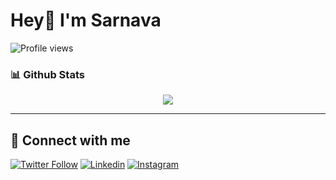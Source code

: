 
<!-- <p align="center">
  <img src="https://github.com/PatilShreyas/PatilShreyas/blob/master/welcome.png?raw=true" height="200" />
</p> -->

# Hey👋 I'm Sarnava

![Profile views](https://gpvc.arturio.dev/sarnavakonar)

### 📊 Github Stats
  <p align="center"> <img src="https://github-readme-stats.vercel.app/api?username=sarnavakonar&count_private=true&show_icons=true&include_all_commits=true" />

---

## 🔗 Connect with me 
  
  [![Twitter Follow](https://img.shields.io/badge/Twitter-black?style=flat&logo=twitter&labelColor=black)](https://twitter.com/SarnavaKonar)
  [![Linkedin](https://img.shields.io/badge/LinkedIn-blue?style=flat&logo=linkedin&labelColor=blue)](https://www.linkedin.com/in/sarnava-konar-078219115)
  [![Instagram](https://img.shields.io/badge/Instagram-yellow?style=flat&logo=instagram&labelColor=yellow)](https://instagram.com/sarnava_konar)
